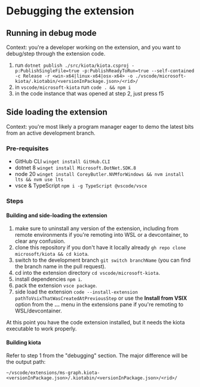 # Debugging the extension

## Running in debug mode

Context: you're a developer working on the extension, and you want to debug/step through the extension code.

1. run `dotnet publish ./src/kiota/kiota.csproj -p:PublishSingleFile=true -p:PublishReadyToRun=true --self-contained -c Release -r <win-x64|linux-x64|osx-x64> -o ./vscode/microsoft-kiota/.kiotabin/<versionInPackage.json>/<rid>/`
1. in `vscode/microsoft-kiota` run `code . && npm i`
1. in the code instance that was opened at step 2, just press f5

## Side loading the extension

Context: you're most likely a program manager eager to demo the latest bits from an active development branch.

### Pre-requisites

- GitHub CLI `winget install GitHub.CLI`
- dotnet 8 `winget install Microsoft.DotNet.SDK.8`
- node 20 `winget install CoreyButler.NVMforWindows && nvm install lts && nvm use lts`
- vsce & TypeScript `npm i -g TypeScript @vscode/vsce`

### Steps

#### Building and side-loading the extension

1. make sure to uninstall any version of the extension, including from remote environments if you're remoting into WSL or a devcontainer, to clear any confusion.
1. clone this repository if you don't have it locally already `gh repo clone microsoft/kiota && cd kiota`.
1. switch to the development branch `git switch branchName` (you can find the branch name in the pull request).
1. cd into the extension directory `cd vscode/microsoft-kiota`.
1. install dependencies `npm i`.
1. pack the extension `vsce package`.
1. side load the extension `code --install-extension pathToVsixThatWasCreatedAtPreviousStep` or use the **Install from VSIX** option from the **...** menu in the extensions pane if you're remoting to WSL/devcontainer.

At this point you have the code extension installed, but it needs the kiota executable to work properly.

#### Building kiota

Refer to step 1 from the "debugging" section. The major difference will be the output path:

`~/vscode/extensions/ms-graph.kiota-<versionInPackage.json>/.kiotabin/<versionInPackage.json>/<rid>/`
